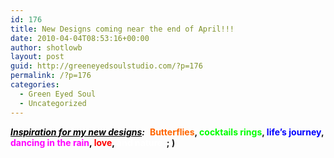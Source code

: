 ```yaml
---
id: 176
title: New Designs coming near the end of April!!!
date: 2010-04-04T08:53:16+00:00
author: shotlowb
layout: post
guid: http://greeneyedsoulstudio.com/?p=176
permalink: /?p=176
categories:
  - Green Eyed Soul
  - Uncategorized
---
```

<span style="color: #000000;"><em><strong><span style="text-decoration: underline;">Inspiration for my new designs</span>:</strong></em> </span> **<span style="color: #ff6600;">Butterflies</span>, <span style="color: #00ff00;">cocktails rings</span>, <span style="color: #0000ff;">life&#8217;s journey</span>, <span style="color: #ff00ff;">dancing in the rain<span style="color: #000000;">,</span><span style="color: #ff0000;"> love</span><span style="color: #000000;">, </span><span style="color: #ffffff;">and nature  </span></span>; )**